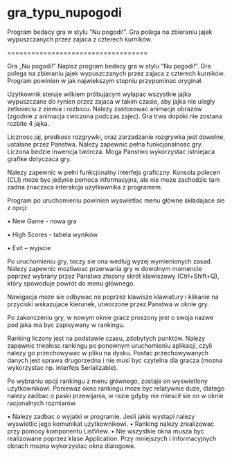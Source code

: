 # gra_typu_nupogodi
Program bedacy gra w stylu “Nu pogodi!”. Gra polega na zbieraniu jajek wypuszczanych przez zajaca z czterech kurników.

===================================

Gra „Nu pogodi!”
Napisz program bedacy gra w stylu “Nu pogodi!”. Gra polega na zbieraniu jajek wypuszczanych
przez zajaca z czterech kurników. Program powinien w jak najwiekszym stopniu przypominac
oryginał.

Uzytkownik steruje wilkiem próbujacym wyłapac wszystkie jajka wypuszczane do rynien
przez zajaca w takim czasie, aby jajka nie uległy zetknieciu z ziemia i rozbiciu. Nalezy zastosowac
animacje obrazów (zgodnie z animacja cwiczona podczas zajec). Gra trwa dopóki nie zostana
rozbite 4 jajka.

Licznosc jaj, predkosc rozgrywki, oraz zarzadzanie rozgrywka jest dowolne, ustalane przez
Panstwa. Nalezy zapewnic pełna funkcjonalnosc gry. Liczona bedzie inwencja twórcza. Moga
Panstwo wykorzystac istniejaca grafike dotyczaca gry.

Nalezy zapewnic w pełni funkcjonalny interfejs graficzny. Konsola polecen (CLI) moze byc jedynie
pomoca informacyjna, ale nie moze zachodzic tam zadna znaczaca interakcja uzytkownika
z programem.

Program po uruchomieniu powinien wyswietlac menu główne składajace sie z opcji:

• New Game - nowa gra

• High Scores - tabela wyników

• Exit – wyjscie

Po uruchomieniu gry, toczy sie ona według wyzej wymienionych zasad. Nalezy zapewnic
mozliwosc przerwania gry w dowolnym momencie poprzez wybrany przez Panstwa złozony skrót
klawiszowy (Ctrl+Shift+Q), który spowoduje powrót do menu głównego.

Nawigacja moze sie odbywac na poprzez klawisze klawiatury i klikanie na przyciski wskazujace kierunek, utworzone
przez Panstwa w oknie gry.

Po zakonczeniu gry, w nowym oknie gracz proszony jest o swoja nazwe pod jaka ma byc
zapisywany w rankingu.

Ranking liczony jest na podstawie czasu, zdobytych punktów. Nalezy zapewnic trwałosc
rankingu po ponownym uruchomieniu aplikacji, czyli nalezy go przechowywac w pliku na dysku.
Postac przechowywanych danych jest sprawa drugorzedna i nie musi byc czytelna dla gracza
(mozna wykorzystac np. interfejs Serializable).

Po wybraniu opcji rankingu z menu głównego, zostaje on wyswietlony uzytkownikowi. Poniewaz
okno rankingu moze byc relatywnie duze, dlatego nalezy zadbac o paski przewijania, w
razie gdyby nie miescił sie on w oknie racjonalnych rozmiarów.

• Nalezy zadbac o wyjatki w programie. Jesli jakis wystapi nalezy wyswietlic jego komunikat
uzytkownikowi.
• Ranking nalezy zrealizowac przy pomocy komponentu ListView.
• Nie wszystkie okna musza byc realizowane poprzez klase Application. Przy mniejszych i
informacyjnych oknach mozna wykorzystac okna dialogowe.

